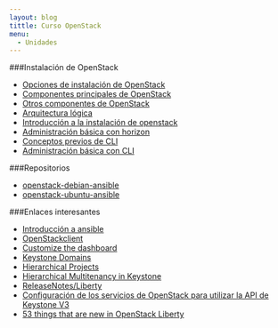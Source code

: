 ```yaml
---
layout: blog
tittle: Curso OpenStack
menu:
  - Unidades
---
```


###Instalación de OpenStack

* [Opciones de instalación de OpenStack](opciones_instalacion)
* [Componentes principales de OpenStack](componentes_core.html)
* [Otros componentes de OpenStack](otros_componentes.html)
* [Arquitectura lógica](arquitectura_logica)
* [Introducción a la instalación de openstack](instalacion_openstack)
* [Administración básica con horizon](admin_basica_horizon)
* [Conceptos previos de CLI](previos_cli)
* [Administración básica con CLI](admin_basica)

###Repositorios

* [openstack-debian-ansible](https://github.com/iesgn/openstack-debian-ansible/tree/kilo)
* [openstack-ubuntu-ansible](https://github.com/iesgn/openstack-ubuntu-ansible/tree/kilo)

###Enlaces interesantes

* [Introducción a ansible](ansible)
* [OpenStackclient](http://docs.openstack.org/developer/python-openstackclient/)
* [Customize the dashboard](http://docs.openstack.org/kilo/config-reference/content/dashboard-custom-brand.html)
* [Keystone Domains](https://wiki.openstack.org/wiki/Domains)
* [Hierarchical Projects](https://specs.openstack.org/openstack/keystone-specs/specs/juno/hierarchical_multitenancy.html)
* [Hierarchical Multitenancy in Keystone](http://raildo.me/hierarchical-multitenancy-in-openstack/)
* [ReleaseNotes/Liberty](https://wiki.openstack.org/wiki/ReleaseNotes/Liberty)
* [Configuración de los servicios de OpenStack para utilizar la API de Keystone V3](https://www-01.ibm.com/support/knowledgecenter/SS4KMC_2.5.0/com.ibm.sco.doc_2.5/t_reconfig_openstack_svcs.html)
* [53 things that are new in OpenStack Liberty](https://www.mirantis.com/blog/53-things-new-openstack-liberty/)
